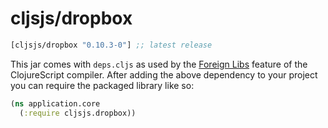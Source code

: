 # cljsjs/dropbox

[](dependency)
```clojure
[cljsjs/dropbox "0.10.3-0"] ;; latest release
```
[](/dependency)

This jar comes with `deps.cljs` as used by the [Foreign Libs][flibs] feature
of the ClojureScript compiler. After adding the above dependency to your project
you can require the packaged library like so:

```clojure
(ns application.core
  (:require cljsjs.dropbox))
```

[flibs]: https://github.com/clojure/clojurescript/wiki/Packaging-Foreign-Dependencies
